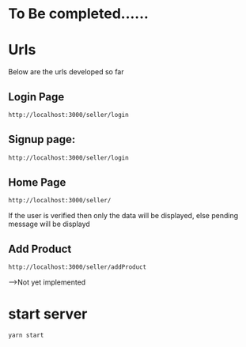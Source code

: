# To Be completed......

# Urls 

Below are the urls developed so far

## Login Page

```bash
http://localhost:3000/seller/login
```
## Signup page:
```bash
http://localhost:3000/seller/login
```

## Home Page
```bash
http://localhost:3000/seller/
```
If the user is verified then only the data will be displayed, else pending message will be displayd

## Add Product
```bash
http://localhost:3000/seller/addProduct
```
-->Not yet implemented


# start server
```bash
yarn start
```